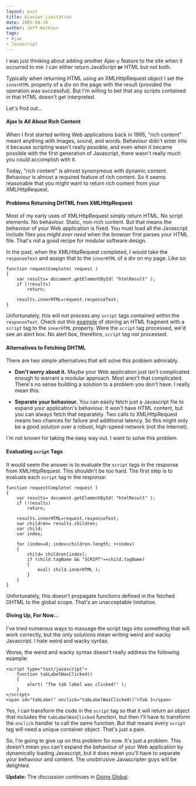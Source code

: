 ```yaml
---
layout: post
title: Ajaxian Limitation
date: 2005-08-18
author: Jeff Watkins
tags:
- Ajax
- Javascript
---
```


I was just thinking about adding another Ajax-y feature to the site when it occurred to me: I can either return JavaScript **or** HTML but not both.

Typically when returning HTML using an XMLHttpRequest object I set the `innerHTML` property of a div on the page with the result (provided the operation was successful). But I'm willing to bet that any scripts contained in that HTML doesn't get interpreted.

Let's find out...
<!--more-->
#### Ajax Is All About Rich Content ####

When I first started writing Web applications back in 1995, "rich content" meant anything with images, sound, and words. Behaviour didn't enter into it because scripting wasn't really possible, and even when it became possible with the first generation of Javascript, there wasn't really much you could accomplish with it.

Today, "rich content" is almost synonymous with dynamic content. Behaviour is almost a required feature of rich content. So it seems reasonable that you might want to return rich content from your XMLHttpRequest.

#### Problems Returning DHTML from XMLHttpRequest ####

Most of my early uses of XMLHttpRequest simply return HTML. No script elements. No behaviour. Static, non-rich content. But that means the behaviour of your Web application is fixed. You must load all the Javascript include files you *might ever need* when the browser first parses your HTML file. That's not a good recipe for modular software design.

In the past, when the XMLHttpRequest completed, I would take the `responseText` and assign that to the `innerHTML` of a div on my page. Like so:

	function requestComplete( request )
	{
		var results= document.getElementById( "htmlResult" );
		if (!results)
			return;
			
		results.innerHTML=request.responseText;
	}

Unfortunately, this will not process any `script` tags contained within the `responseText`. Check out this [example](http://metrocat.org/nerd/examples/ajax-scripting-test1.html) of storing an HTML fragment with a `script` tag to the `innerHTML` property. Were the `script` tag processed, we'd see an alert box. No alert box, therefore, `script` tag not processed.

#### Alternatives to Fetching DHTML ####

There are two simple alternatives that will solve this problem admirably.


* **Don't worry about it.** Maybe your Web application just isn't complicated enough to warrant a modular approach. Most aren't that complicated. There's no sense building a solution to a problem you don't have. I really mean this.

* **Separate your behaviour.** You can easily fetch just a Javascript file to expand your application's behaviour. It won't have HTML content, but you can always fetch that separately. Two calls to XMLHttpRequest means two chances for failure and additional latency. So this might only be a good solution over a robust, high-speed network (not the Internet).

I'm not known for taking the easy way out. I want to solve this problem.

#### Evaluating `script` Tags ####

It would seem the answer is to evaluate the `script` tags in the response from XMLHttpRequest. This shouldn't be too hard. The first step is to evaluate each `script` tag in the response:

	function requestComplete( request )
	{
		var results= document.getElementById( "htmlResult" );
		if (!results)
			return;
			
		results.innerHTML=request.responseText;
		var children= results.children;
		var child;
		var index;
		
		for (index=0; index<children.length; ++index)
		{
			child= children[index];
			if (child.tagName && "SCRIPT"==child.tagName)
			{
				eval( child.innerHTML );
			}
		}
	}

Unfortunately, this doesn't propagate functions defined in the fetched DHTML to the global scope. That's an unacceptable limitation.

#### Giving Up, For Now... ####

I've tried numerous ways to massage the script tags into something that will work correctly, but the only solutions mean writing weird and wacky Javascript. I hate weird and wacky syntax.

Worse, the weird and wacky syntax doesn't really address the following example:

	<script type="text/javascript">
		function tabLabelWasClicked()
		{
			alert( "The tab label was clicked!" );
		}
	</script>
	<span id="tabLabel" onclick="tabLabelWasClicked()">Tab 1</span>
	
Yes, I can transform the code in the `script` tag so that it will return an object that includes the `tabLabelWasClicked` function, but then I'll have to transform the `onclick` handler to call the same function. But that means every `script` tag will need a unique container object. That's just a pain.

So, I'm going to give up on this problem for now. It's just a problem. This doesn't mean you can't expand the behaviour of your Web application by dynamically loading Javascript, but it does mean you'll have to separate your behaviour and content. The unobtrusive Javascripter guys will be delighted.

**Update:** The discussion continues in [Going Global](http://nerd.newburyportion.com/2006/07/going-global).